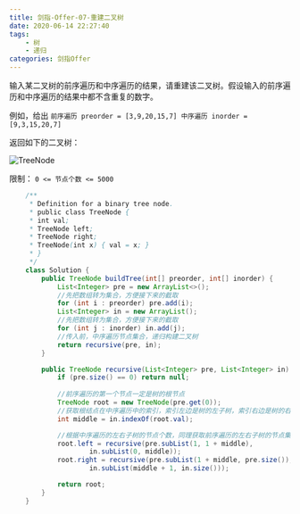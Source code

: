 ```yaml
---
title: 剑指-Offer-07-重建二叉树
date: 2020-06-14 22:27:40
tags:
    - 树
    - 递归
categories: 剑指Offer
---
```


输入某二叉树的前序遍历和中序遍历的结果，请重建该二叉树。假设输入的前序遍历和中序遍历的结果中都不含重复的数字。

例如，给出
`前序遍历 preorder = [3,9,20,15,7]
中序遍历 inorder = [9,3,15,20,7]`

返回如下的二叉树：

![TreeNode](https://tva4.sinaimg.cn/thumbnail/d7f9b0f4gy1gfwduhts4aj206006mjrd.jpg)    
    
限制：
`0 <= 节点个数 <= 5000`

```java
    /**
     * Definition for a binary tree node.
     * public class TreeNode {
     * int val;
     * TreeNode left;
     * TreeNode right;
     * TreeNode(int x) { val = x; }
     * }
     */
    class Solution {
        public TreeNode buildTree(int[] preorder, int[] inorder) {
            List<Integer> pre = new ArrayList<>();
            //先把数组转为集合，方便接下来的截取
            for (int i : preorder) pre.add(i);
            List<Integer> in = new ArrayList();
            //先把数组转为集合，方便接下来的截取
            for (int j : inorder) in.add(j);
            //传入前，中序遍历节点集合，递归构建二叉树
            return recursive(pre, in);
        }

        public TreeNode recursive(List<Integer> pre, List<Integer> in) {
            if (pre.size() == 0) return null;
            
            //前序遍历的第一个节点一定是树的根节点
            TreeNode root = new TreeNode(pre.get(0));
            //获取根结点在中序遍历中的索引，索引左边是树的左子树，索引右边是树的右子树
            int middle = in.indexOf(root.val);

            //根据中序遍历的左右子树的节点个数，同理获取前序遍历的左右子树的节点集合
            root.left = recursive(pre.subList(1, 1 + middle),
                    in.subList(0, middle));
            root.right = recursive(pre.subList(1 + middle, pre.size()),
                    in.subList(middle + 1, in.size()));

            return root;
        }
    }
```



